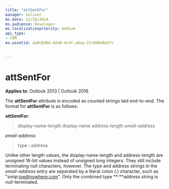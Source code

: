```yaml
---
title: "attSentFor"
manager: soliver
ms.date: 11/16/2014
ms.audience: Developer
ms.localizationpriority: medium
api_type:
- COM
ms.assetid: aa8c8d64-d2a0-4cdf-a8aa-21c8d0a0a3fc
 
 
---
```


# attSentFor

  
  
**Applies to**: Outlook 2013 | Outlook 2016 
  
The **attSentFor** attribute is encoded as counted strings laid end-to-end. The format for **attSentFor** is as follows: 
  
 **attSentFor**: 
  
> display-name-length display-name address-length  _email-address_
    
 _email-address_
  
> type **:** address 
    
Unlike other length values, the display-name-length and address-length are unsigned 16-bit values instead of unsigned long integers. They still include terminating null characters, however. The type and address strings in the _email-address_ entry are separated by a literal colon (:) character, such as "smtp:joe@nowhere.com". Only the combined type **:**address string is null-terminated.
  

